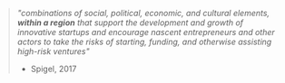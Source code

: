 > *"combinations of social, political, economic, and cultural elements, **within a region** that support the development and growth of innovative startups and encourage nascent entrepreneurs and other actors to take the risks of starting, funding, and otherwise assisting high-risk ventures"*
> - Spigel, 2017